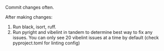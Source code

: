 Commit changes often.

After making changes:
1. Run black, isort, ruff.
2. Run pyright and vibelint in tandem to determine best way to fix any issues. You can only see 20 vibelint issues at a time by default (check pyproject.toml for linting config)